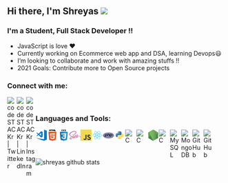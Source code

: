 ## Hi there, I'm Shreyas <img src="https://raw.githubusercontent.com/MartinHeinz/MartinHeinz/master/wave.gif" width="30px"> 

### I'm a Student, Full Stack Developer !!

- JavaScript is love ❤
- Currently working on Ecommerce web app and DSA, learning Devops😃
- I’m looking to collaborate and work with amazing stuffs !!
- 2021 Goals: Contribute more to Open Source projects


### Connect with me:


[<img align="left" alt="codeSTACKr | Twitter" width="22px" src="https://cdn.jsdelivr.net/npm/simple-icons@v3/icons/twitter.svg" />][twitter]
[<img align="left" alt="codeSTACKr | LinkedIn" width="22px" src="https://cdn.jsdelivr.net/npm/simple-icons@v3/icons/linkedin.svg" />][linkedin]
[<img align="left" alt="codeSTACKr | Instagram" width="22px" src="https://cdn.jsdelivr.net/npm/simple-icons@v3/icons/instagram.svg" />][instagram]

<br />

[twitter]: https://twitter.com/shreyas__19
[instagram]: https://www.instagram.com/shreyas__19/
[linkedin]:https://www.linkedin.com/in/shreyas-shettigar-0a695a1a0/
 
 
### Languages and Tools:

[<img align="left" alt="Visual Studio Code" width="26px" src="https://raw.githubusercontent.com/github/explore/80688e429a7d4ef2fca1e82350fe8e3517d3494d/topics/visual-studio-code/visual-studio-code.png" />][webdevplaylist]
[<img align="left" alt="HTML5" width="26px" src="https://raw.githubusercontent.com/github/explore/80688e429a7d4ef2fca1e82350fe8e3517d3494d/topics/html/html.png" />][webdevplaylist]
[<img align="left" alt="CSS3" width="26px" src="https://raw.githubusercontent.com/github/explore/80688e429a7d4ef2fca1e82350fe8e3517d3494d/topics/css/css.png" />][webdevplaylist]
[<img align="left" alt="Sass" width="26px" src="https://raw.githubusercontent.com/github/explore/80688e429a7d4ef2fca1e82350fe8e3517d3494d/topics/sass/sass.png" />][webdevplaylist]
[<img align="left" alt="JavaScript" width="26px" src="https://raw.githubusercontent.com/github/explore/80688e429a7d4ef2fca1e82350fe8e3517d3494d/topics/javascript/javascript.png" />][webdevplaylist]
[<img align="left" alt="React" width="26px" src="https://raw.githubusercontent.com/github/explore/80688e429a7d4ef2fca1e82350fe8e3517d3494d/topics/react/react.png" />][webdevplaylist]
[<img align="left" alt="Php" width="26px" height="27px" src="https://raw.githubusercontent.com/github/explore/80688e429a7d4ef2fca1e82350fe8e3517d3494d/topics/php/php.png" />][webdevplaylist]
[<img align="left" alt="Python" width="26px"  src="https://raw.githubusercontent.com/github/explore/80688e429a7d4ef2fca1e82350fe8e3517d3494d/topics/python/python.png" />][webdevplaylist]
[<img align="left" alt="C" width="26px"  src="https://img.icons8.com/color/48/000000/c-programming.png" />][webdevplaylist]
[<img align="left" alt="C" width="26px"  src="https://img.icons8.com/color/48/000000/c-plus-plus-logo.png" />][webdevplaylist]
[<img align="left" alt="SQL" width="26px" src="https://raw.githubusercontent.com/github/explore/80688e429a7d4ef2fca1e82350fe8e3517d3494d/topics/nodejs/nodejs.png" />][webdevplaylist]
[<img align="left" alt="C" width="26px"  src="https://img.icons8.com/nolan/50/flask.png" />][webdevplaylist]
[<img align="left" alt="MySQL" width="26px" src="https://img.icons8.com/fluent/50/000000/mysql-logo.png" />][webdevplaylist]
[<img align="left" alt="MongoDB" width="26px" src="https://img.icons8.com/color/48/000000/mongodb.png" />][webdevplaylist]

[<img align="left" alt="GitHub" width="26px" src="https://img.icons8.com/color/48/000000/github.png" />][webdevplaylist]
[<img align="left" alt="GitHub" width="26px" src="https://img.icons8.com/color/48/000000/git.png" />][webdevplaylist]



[webdevplaylist]: https://www.github.com/shreyas1925

<br/>
<br/>
<br/>
<img align="text" alt="shreyas github stats" src="https://github-readme-stats.vercel.app/api?username=shreyas1925&show_icons=true&hide_border=false"/>



